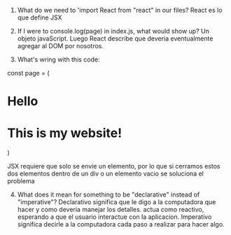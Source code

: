 1. What do we need to 'import React from  "react" in our files?
React es lo que define JSX

2. If I were to console.log(page) in index.js, what would show up?
Un objeto javaScript. Luego React describe que deveria eventualmente agregar al DOM por nosotros.

3. What's wring with this code:

const page = (
  <h1>Hello</h1>
  <h1>This is my website!</h1>
)

JSX requiere que solo se envie un elemento, por lo que si cerramos estos dos elementos
dentro de un div o un elemento vacio se soluciona el problema

4. What does it mean for something to be "declarative" instead of "imperative"?
Declarativo significa que le digo a la computadora que hacer y como deveria manejar los detalles.
  actua como reactivo, esperando a que el usuario interactue con la aplicacion.
Imperativo significa decirle a la computadora cada paso a realizar para hacer algo.